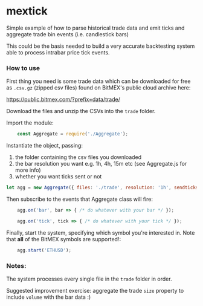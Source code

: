
# mextick
Simple example of how to parse historical trade data and emit ticks and aggregate trade bin events (i.e. candlestick bars)

This could be the basis needed to build a very accurate backtesting system able to process intrabar price tick events.


### How to use 

First thing you need is some trade data which can be downloaded for free as `.csv.gz` (zipped csv files) found on BitMEX's public cloud archive here:

https://public.bitmex.com/?prefix=data/trade/

Download the files and unzip the CSVs into the `trade` folder.


Import the module:
```js
    const Aggregate = require('./Aggregate');
```

Instantiate the object, passing:

1. the folder containing the csv files you downloaded
2. the bar resolution you want e.g. 1h, 4h, 15m etc (see Aggregate.js for more info)
3. whether you want ticks sent or not

```js
let agg = new Aggregate({ files: './trade', resolution: '1h', sendticks: true });
```

Then subscribe to the events that Aggregate class will fire:


```js
    agg.on('bar', bar => { /* do whatever with your bar */ });

    agg.on('tick', tick => { /* do whatever with your tick */ });
```

Finally, start the system, specifying which symbol you're interested in.
Note that **all** of the BitMEX symbols are supported!:

```js
    agg.start('ETHUSD');
```

### Notes:

The system processes every single file in the `trade` folder in order. 

Suggested improvement exercise: aggregate the trade `size` property to include `volume` with the bar data :)

